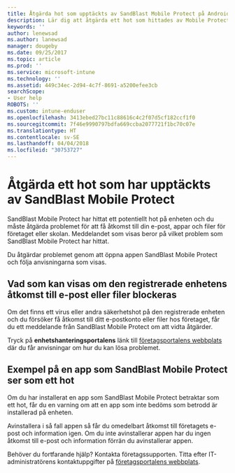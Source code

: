 ```yaml
---
title: Åtgärda hot som upptäckts av SandBlast Mobile Protect på Android | Microsoft Docs
description: Lär dig att åtgärda ett hot som hittades av Mobile Protect på Android.
keywords: ''
author: lenewsad
ms.author: lanewsad
manager: dougeby
ms.date: 09/25/2017
ms.topic: article
ms.prod: ''
ms.service: microsoft-intune
ms.technology: ''
ms.assetid: 449c34ec-2d94-4c7f-8691-a5200efee3cb
searchScope:
- User help
ROBOTS: ''
ms.custom: intune-enduser
ms.openlocfilehash: 3413ebed27bc11c88616c4c2f07d5cf182ccf1f0
ms.sourcegitcommit: 7f46e9990797bdfa669ccba2077721f1bc70c07e
ms.translationtype: HT
ms.contentlocale: sv-SE
ms.lasthandoff: 04/04/2018
ms.locfileid: "30753727"
---
```

# <a name="resolve-a-threat-found-by-sandblast-mobile-protect"></a>Åtgärda ett hot som har upptäckts av SandBlast Mobile Protect

SandBlast Mobile Protect har hittat ett potentiellt hot på enheten och du måste åtgärda problemet för att få åtkomst till din e-post, appar och filer för företaget eller skolan. Meddelandet som visas beror på vilket problem som SandBlast Mobile Protect har hittat.

Du åtgärdar problemet genom att öppna appen SandBlast Mobile Protect och följa anvisningarna som visas.

## <a name="what-you-might-see-if-your-enrolled-device-is-blocked-from-accessing-email-or-files"></a>Vad som kan visas om den registrerade enhetens åtkomst till e-post eller filer blockeras

Om det finns ett virus eller andra säkerhetshot på den registrerade enheten och du försöker få åtkomst till ditt e-postkonto eller filer hos företaget, får du ett meddelande från SandBlast Mobile Protect om att vidta åtgärder.

Tryck på **enhetshanteringsportalens** länk till [företagsportalens webbplats](https://portal.manage.microsoft.com#HelpDeskDialog) där du får anvisningar om hur du kan lösa problemet.

## <a name="example-of-an-app-that-sandblast-mobile-protect-sees-as-a-threat"></a>Exempel på en app som SandBlast Mobile Protect ser som ett hot

Om du har installerat en app som SandBlast Mobile Protect betraktar som ett hot, får du en varning om att en app som inte bedöms som betrodd är installerad på enheten.

Avinstallera i så fall appen så får du omedelbart åtkomst till företagets e-post och information igen. Om du inte avinstallerar appen har du ingen åtkomst till e-post och information förrän du avinstallerar appen.

Behöver du fortfarande hjälp? Kontakta företagssupporten. Titta efter IT-administratörens kontaktuppgifter på [företagsportalens webbplats](https://portal.manage.microsoft.com#HelpDeskDialog).
